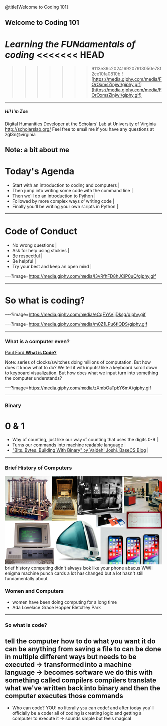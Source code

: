 @title[Welcome to Coding 101]
## Welcome to Coding 101
*Learning the FUNdamentals of coding*
<<<<<<< HEAD
=======

>>>>>>> 9113e39c2024169207913050e78f2ce10fa0810b
![https://media.giphy.com/media/FOrOxmsZinjwI/giphy.gif](https://media.giphy.com/media/FOrOxmsZinjwI/giphy.gif)
--- 
##### Hi! I'm Zoe
Digital Humanities Developer at the Scholars' Lab at University of Virginia 
http://scholarslab.org/
Feel free to email me if you have any questions at zgl3n@virginia

Note: a bit about me
---
# Today's Agenda
- Start with an introduction to coding and computers |
- Then jump into writing some code with the command line |
- Then we'll do an introduction to Python |
- Followed by more complex ways of writing code |
- Finally you'll be writing your own scripts in Python |

---
# Code of Conduct
- No wrong questions |
- Ask for help using stickies |
- Be respectful |
- Be helpful |
- Try your best and keep an open mind |

---?image=https://media.giphy.com/media/l3vRfhFD8hJCiP0uQ/giphy.gif

--- 
# So what is coding?
---?image=https://media.giphy.com/media/eCqFYAVjjDksg/giphy.gif

---?image=https://media.giphy.com/media/m0Z1LPu6flQDS/giphy.gif

---
### What is a computer even?

[Paul Ford **What is Code?**](https://www.bloomberg.com/graphics/2015-paul-ford-what-is-code/#lets-begin)

Note: series of clocks/switches doing millions of computation. But how does it know what to do? We tell it with inputs! like a keyboard scroll down to keyboard visualization. But how does what we input turn into something the computer understands?


---?image=https://media.giphy.com/media/zXmbOaTpbY6mA/giphy.gif

---
### Binary 
# 0 & 1
- Way of counting, just like our way of counting that uses the digits 0-9 |
- Turns our commands into machine readable language | 
- ["Bits, Bytes, Building With Binary" by Vaidehi Joshi, BaseCS Blog](https://medium.com/basecs/bits-bytes-building-with-binary-13cb4289aafa) |
---

### Brief History of Computers

![../assets/1.png](../assets/1.png)
brief history
computing didn't always look like your phone
abacus
WWII enigma machine
punch cards
a lot has changed but a lot hasn't
still fundamentally about 
### Women and Computers
- women have been doing computing for a long time
- Ada Lovelace
Grace Hopper
Bletchley Park

---
### So what is code?
tell the computer how to do what you want it do
can be anything from saving a file to 
can be done in multiple different ways
but needs to be executed -> transformed into a machine language -> becomes software
we do this with something called compilers
compilers translate what we've written back into binary and then the computer executes those commands
---
- Who can code?
YOU!
no literally you can code! and after today you'll officially be a coder
all of coding is creating logic and getting a computer to execute it -> sounds simple but feels magical
